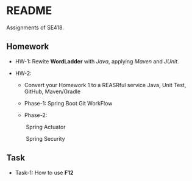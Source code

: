# README

Assignments of SE418.

## Homework

- HW-1:  Rewite **WordLadder** with *Java*, applying *Maven* and *JUnit*.
- HW-2:

  - Convert your Homework 1 to a REASRful service
               Java, Unit Test, GitHub, Maven/Gradle

  - Phase-1:
               Spring Boot
               Git WorkFlow

  - Phase-2:

    ​           Spring Actuator

    ​           Spring Security

## Task

- Task-1: How to use **F12**
